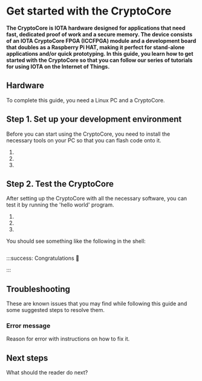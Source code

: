 # Get started with the CryptoCore

**The CryptoCore is IOTA hardware designed for applications that need fast, dedicated proof of work and a secure memory. The device consists of an IOTA CryptoCore FPGA (ICCFPGA) module and a development board that doubles as a Raspberry Pi HAT, making it perfect for stand-alone applications and/or quick prototyping. In this guide, you learn how to get started with the CryptoCore so that you can follow our series of tutorials for using IOTA on the Internet of Things.**

## Hardware

To complete this guide, you need a Linux PC and a CryptoCore.

## Step 1. Set up your development environment

Before you can start using the CryptoCore, you need to install the necessary tools on your PC so that you can flash code onto it.

1.

2. 

3. 

## Step 2. Test the CryptoCore

After setting up the CryptoCore with all the necessary software, you can test it by running the 'hello world' program.

1. 

2. 

3. 

  You should see something like the following in the shell:

  ```
  
  ```

:::success: Congratulations :tada:

:::

## Troubleshooting

These are known issues that you may find while following this guide and some suggested steps to resolve them.

### Error message

Reason for error with instructions on how to fix it.

## Next steps

What should the reader do next?

